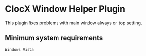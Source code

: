 # ClocX Window Helper Plugin

This plugin fixes problems with main window always on top setting.

## Minimum system requirements
    Windows Vista
